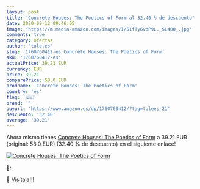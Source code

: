 ```yaml
---
layout: post
title: 'Concrete Houses: The Poetics of Form al 32.40 % de descuento'
date: 2020-09-12 09:46:05
image: 'https://m.media-amazon.com/images/I/51fTy6vdP9L._SL400_.jpg'
comments: true
category: ofertas
author: 'tole.es'
slug: '1760760412-es Concrete Houses: The Poetics of Form'
sku: '1760760412-es'
actualPrice: 39.21 EUR
currency: EUR
price: 39.21
comparePrice: 58.0 EUR
prodname: 'Concrete Houses: The Poetics of Form'
country: 'es'
flag: '🇪🇸'
brand: ''
buyurl: 'https://www.amazon.es/dp/1760760412/?tag=tolees-21'
descuento: '32.40'
average: '39.21'
---
```


Ahora mismo tienes [Concrete Houses: The Poetics of Form](https://www.amazon.es/dp/1760760412/?tag=tolees-21) a 39.21 EUR (original: 58.0 EUR) (32.40 %  de descuento) en el siguiente enlace!

[![Concrete Houses: The Poetics of Form](https://m.media-amazon.com/images/I/51fTy6vdP9L._SL400_.jpg)](https://www.amazon.es/dp/1760760412/?tag=tolees-21)

🔎:


[🛒 Visítala!!!](https://www.amazon.es/dp/1760760412/?tag=tolees-21)
